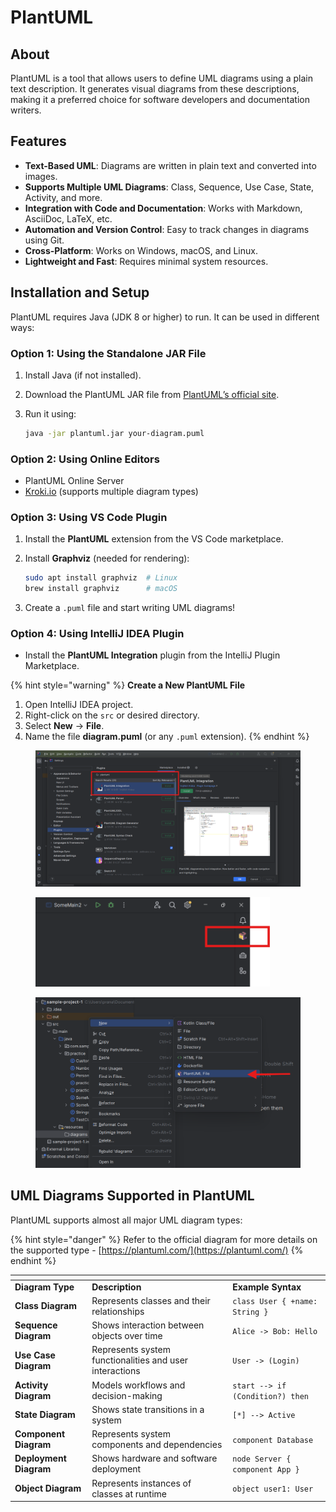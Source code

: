 # PlantUML

## About

PlantUML is a tool that allows users to define UML diagrams using a plain text description. It generates visual diagrams from these descriptions, making it a preferred choice for software developers and documentation writers.

## **Features**

* **Text-Based UML**: Diagrams are written in plain text and converted into images.
* **Supports Multiple UML Diagrams**: Class, Sequence, Use Case, State, Activity, and more.
* **Integration with Code and Documentation**: Works with Markdown, AsciiDoc, LaTeX, etc.
* **Automation and Version Control**: Easy to track changes in diagrams using Git.
* **Cross-Platform**: Works on Windows, macOS, and Linux.
* **Lightweight and Fast**: Requires minimal system resources.

## **Installation and Setup**

PlantUML requires Java (JDK 8 or higher) to run. It can be used in different ways:

### **Option 1: Using the Standalone JAR File**

1. Install Java (if not installed).
2. Download the PlantUML JAR file from [PlantUML’s official site](https://plantuml.com/download).
3.  Run it using:

    ```sh
    java -jar plantuml.jar your-diagram.puml
    ```

### **Option 2: Using Online Editors**

* PlantUML Online Server
* [Kroki.io](https://kroki.io) (supports multiple diagram types)

### **Option 3: Using VS Code Plugin**

1. Install the **PlantUML** extension from the VS Code marketplace.
2.  Install **Graphviz** (needed for rendering):

    ```sh
    sudo apt install graphviz  # Linux
    brew install graphviz      # macOS
    ```
3. Create a `.puml` file and start writing UML diagrams!

### **Option 4: Using IntelliJ IDEA Plugin**

* Install the **PlantUML Integration** plugin from the IntelliJ Plugin Marketplace.

{% hint style="warning" %}
**Create a New PlantUML File**

1. Open IntelliJ IDEA project.
2. Right-click on the `src` or desired directory.
3. Select **New** → **File**.
4. Name the file **diagram.puml** (or any `.puml` extension).
{% endhint %}



<figure><img src="../../../../.gitbook/assets/intellij-plantuml.png" alt=""><figcaption></figcaption></figure>

<figure><img src="../../../../.gitbook/assets/intellij-plantuml-2.png" alt="" width="375"><figcaption></figcaption></figure>

<figure><img src="../../../../.gitbook/assets/intellij-plantuml-3.png" alt="" width="563"><figcaption></figcaption></figure>



## **UML Diagrams Supported in PlantUML**

PlantUML supports almost all major UML diagram types:

{% hint style="danger" %}
Refer to the official diagram for more details on the supported type - [https://plantuml.com/](https://plantuml.com/)
{% endhint %}

<table data-header-hidden data-full-width="true"><thead><tr><th></th><th></th><th></th></tr></thead><tbody><tr><td><strong>Diagram Type</strong></td><td><strong>Description</strong></td><td><strong>Example Syntax</strong></td></tr><tr><td><strong>Class Diagram</strong></td><td>Represents classes and their relationships</td><td><code>class User { +name: String }</code></td></tr><tr><td><strong>Sequence Diagram</strong></td><td>Shows interaction between objects over time</td><td><code>Alice -> Bob: Hello</code></td></tr><tr><td><strong>Use Case Diagram</strong></td><td>Represents system functionalities and user interactions</td><td><code>User -> (Login)</code></td></tr><tr><td><strong>Activity Diagram</strong></td><td>Models workflows and decision-making</td><td><code>start --> if (Condition?) then</code></td></tr><tr><td><strong>State Diagram</strong></td><td>Shows state transitions in a system</td><td><code>[*] --> Active</code></td></tr><tr><td><strong>Component Diagram</strong></td><td>Represents system components and dependencies</td><td><code>component Database</code></td></tr><tr><td><strong>Deployment Diagram</strong></td><td>Shows hardware and software deployment</td><td><code>node Server { component App }</code></td></tr><tr><td><strong>Object Diagram</strong></td><td>Represents instances of classes at runtime</td><td><code>object user1: User</code></td></tr></tbody></table>



